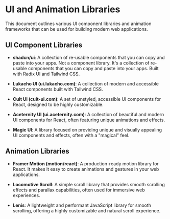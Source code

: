 # UI and Animation Libraries

This document outlines various UI component libraries and animation frameworks that can be used for building modern web applications.

## UI Component Libraries

- **shadcn/ui**: A collection of re-usable components that you can copy and paste into your apps. Not a component library. It's a collection of re-usable components that you can copy and paste into your apps. Built with Radix UI and Tailwind CSS.

- **Lukacho UI (ui.lukacho.com)**: A collection of modern and accessible React components built with Tailwind CSS.

- **Cult UI (cult-ui.com)**: A set of unstyled, accessible UI components for React, designed to be highly customizable.

- **Aceternity UI (ui.aceternity.com)**: A collection of beautiful and modern UI components for React, often featuring unique animations and effects.

- **Magic UI**: A library focused on providing unique and visually appealing UI components and effects, often with a "magical" feel.

## Animation Libraries

- **Framer Motion (motion/react)**: A production-ready motion library for React. It makes it easy to create animations and gestures in your web applications.

- **Locomotive Scroll**: A simple scroll library that provides smooth scrolling effects and parallax capabilities, often used for immersive web experiences.

- **Lenis**: A lightweight and performant JavaScript library for smooth scrolling, offering a highly customizable and natural scroll experience.
